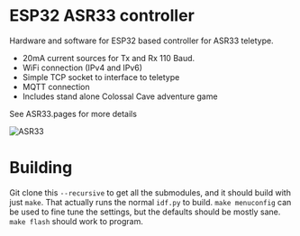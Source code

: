 # ESP32 ASR33 controller

Hardware and software for ESP32 based controller for ASR33 teletype.

- 20mA current sources for Tx and Rx 110 Baud.
- WiFi connection (IPv4 and IPv6)
- Simple TCP socket to interface to teletype
- MQTT connection
- Includes stand alone Colossal Cave adventure game

See ASR33.pages for more details

![ASR33](https://user-images.githubusercontent.com/996983/151703933-0d369dc1-1d2b-4c1f-b951-0e8e34954b85.png)

# Building

Git clone this `--recursive` to get all the submodules, and it should build with just `make`. That actually runs the normal `idf.py` to build. `make menuconfig` can be used to fine tune the settings, but the defaults should be mostly sane. `make flash` should work to program.
